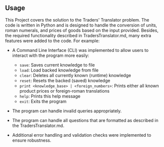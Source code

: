 ## Usage
This Project covers the solution to the Traders' Translator problem. The code is written in Python and is designed to 
handle the conversion of units, roman numerals, and prices of goods based on the input provided. Besides, the required
functionality described in TradersTranslator.md, many extra features were added to the code. For example:

- A Command Line Interface \(CLI\) was implemented to allow users to interact with the program more easily:
  - `save`: Saves current knowledge to file
  - `load`: Load backed knowledge from file
  - `clear`: Deletes all currently known \(runtime\) knowledge
  - `reset`: Resets the backed \(saved\) knowledge
  - `print <knowledge_base> | <foreign_numbers>`: Prints either all known product prices or foreign-roman translations
  - `help`: Prints this help message
  - `exit`: Exits the program

- The program can handle invalid queries appropriately.
- The program can handle all questions that are formatted as described in the TradersTranslator.md.
- Additional error handling and validation checks were implemented to ensure robustness.